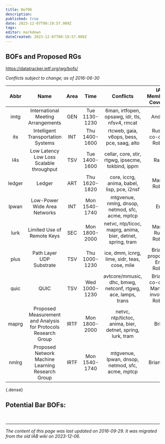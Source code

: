 ```yaml
---
title: Bof96
description: 
published: true
date: 2023-12-07T00:19:57.989Z
tags: 
editor: markdown
dateCreated: 2023-12-07T00:19:57.989Z
---
```


## BOFs and Proposed RGs
https://datatracker.ietf.org/wg/bofs/

*Conflicts subject to change; as of 2016-06-30*

| **Abbr** |                            **Name**                            | **Area** |    **Time**   |                         **Conflicts**                        |           **IAB Member(s) Covering**          | **IAB Shepherd** |
|:--------:|:--------------------------------------------------------------:|:--------:|:-------------:|:------------------------------------------------------------:|:---------------------------------------------:|:----------------:|
| imtg     | International Meeting Arrangements                             | GEN      | Tue 1130-1230 | 6man, irtfopen, opsawg, idr, tls, nfsv4, rmcat               | Andrew                                        | .                |
| its      | Intelligent Transportation Systems                             | INT      | Thu 1400-1600 | rtcweb, gaia, v6ops, bess, pce, saag, alto                   | Russ is co-chair, Robert                      | .                |
| l4s      | Low Latency Low Loss Scalable throughput                       | TSV      | Tue 1400-1600 | cellar, core, stir, rtgwg, ipsecme, tokbind, ippm            | Ralph                                         | .                |
| ledger   | Ledger                                                         | ART      | Thu 1620-1820 | core, iccrg, anima, babel, lisp, pce, i2nsf                  | Martin, Robert                                | .                |
| lpwan    | Low-Power Wide Area Networks                                   | INT      | Mon 1540-1740 | mtgvenue, nmlrg, dnsop, netmod, sfc, acme, mptcp             | Erik                                          | .                |
| lurk     | Limited Use of Remote Keys                                     | SEC      | Mon 1800-2000 | netvc, ntp/ticoc, maprg, anima, bier, detnet, spring, tram   | Martin, Russ, Robert                          | .                |
| plus     | Path Layer UDP Substrate                                       | TSV      | Thu 1000-1230 | ice, dmm, icnrg, lime, sidr, teas, cose, mile                | Brian is proponent. Erik, Robert              | .                |
| quic     | QUIC                                                           | TSV      | Wed 1000-1230 | avtcore/mmusic, dhc, bmwg, netconf, rtgwg, ace, lamps, trans | Brian is co-chair. Martin is involved. Robert | .                |
| maprg    | Proposed Measurement and Analysis for Protocols Research Group | IRTF     | Mon 1800-2000 | netvc, ntp/tictoc, anima, bier, detnet, spring, lurk, tram   | Brian                                         | .                |
| nmlrg    | Proposed Network Machine Learning Research Group               | IRTF     | Mon 1540-1740 | mtgvenue, lpwan, dnsop, netmod, sfc, acme, mptcp             | Brian, Lee                                    | .                |
{.dense}

## Potential Bar BOFs:

&nbsp;
&nbsp;

---

*The content of this page was last updated on 2016-09-29. It was migrated from the old IAB wiki on 2023-12-06.*